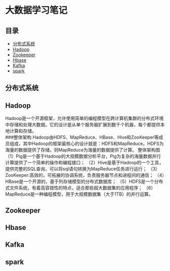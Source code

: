 大数据学习笔记
=============
目录
----
* [分布式系统](#分布式系统)
* [Hadoop](#Hadoop)
* [Zookeeper](#Zookeeper)
* [Hbase](#Hbase)
* [Kafka](#Kafka)
* [spark](#spark)

分布式系统
----------

Hadoop
----------
Hadoop是一个开源框架，允许使用简单的编程模型在跨计算机集群的分布式环境中存储和处理大数据。它的设计是从单个服务器扩展到数千个机器，每个都提供本地计算和存储。<br>
###整体架构
Hadoop由HDFS、MapReduce、HBase、Hive和ZooKeeper等成员组成，其中Hadoop的框架最核心的设计就是：HDFS和MapReduce。HDFS为海量的数据提供了存储，则MapReduce为海量的数据提供了计算。
整体架构图
（1）Pig是一个基于Hadoop的大规模数据分析平台，Pig为复杂的海量数据并行计算提供了一个简单的操作和编程接口； 
（2）Hive是基于Hadoop的一个工具，提供完整的SQL查询，可以将sql语句转换为MapReduce任务进行运行； 
（3）ZooKeeper:高效的，可拓展的协调系统，负责服务器节点和进程间的通信； 
（4）HBase是一个开源的，基于列存储模型的分布式数据库； 
（5）HDFS是一个分布式文件系统，有着高容错性的特点，适合那些超大数据集的应用程序； 
（6）MapReduce是一种编程模型，用于大规模数据集（大于1TB）的并行运算。

Zookeeper
----------

Hbase
----------

Kafka
----------

spark
----------
